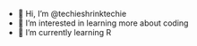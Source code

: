 - 👋 Hi, I’m @techieshrinktechie
- 👀 I’m interested in learning more about coding
- 🌱 I’m currently learning R


<!---
techieshrinktechie/techieshrinktechie is a ✨ special ✨ repository because its `README.md` (this file) appears on your GitHub profile.
You can click the Preview link to take a look at your changes.
--->
